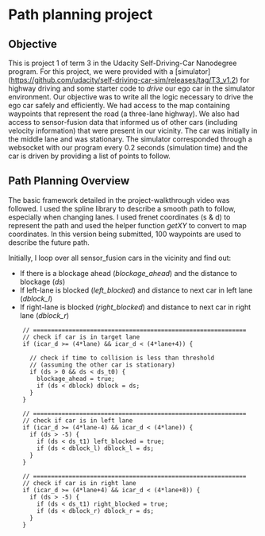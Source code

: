 # Path planning project

## Objective
This is project 1 of term 3 in the Udacity Self-Driving-Car Nanodegree program. For this project, we were provided with a [simulator] (https://github.com/udacity/self-driving-car-sim/releases/tag/T3_v1.2) for highway driving and some starter code to *drive* our ego car in the simulator environment. Our objective was to write all the logic necessary to drive the ego car safely and efficiently. We had access to the map containing waypoints that represent the road (a three-lane highway). We also had access to sensor-fusion data that informed us of other cars (including velocity information) that were present in our vicinity. The car was initially in the middle lane and was stationary. The simulator corresponded through a websocket with our program every 0.2 seconds (simulation time) and the car is driven by providing a list of points to follow.

## Path Planning Overview
The basic framework detailed in the project-walkthrough video was followed. I used the spline library to describe a smooth path to follow, especially when changing lanes. I used frenet coordinates (s \& d) to represent the path and used the helper function *getXY* to convert to map coordinates. In this version being submitted, 100 waypoints are used to describe the future path.

Initially, I loop over all sensor_fusion cars in the vicinity and find out:
- If there is a blockage ahead (*blockage_ahead*) and the distance to blockage (*ds*)
- If left-lane is blocked (*left_blocked*) and distance to next car in left lane (*dblock_l*)
- If right-lane is blocked (*right_blocked*) and distance to next car in right lane (*dblock_r*)

```
	// ============================================================
	// check if car is in target lane
	if (icar_d >= (4*lane) && icar_d < (4*lane+4)) {

	  // check if time to collision is less than threshold
	  // (assuming the other car is stationary)
	  if (ds > 0 && ds < ds_t0) {
	    blockage_ahead = true;
	    if (ds < dblock) dblock = ds;
	  }
	}

	// ============================================================
	// check if car is in left lane
	if (icar_d >= (4*lane-4) && icar_d < (4*lane)) {
	  if (ds > -5) {
	    if (ds < ds_t1) left_blocked = true;
	    if (ds < dblock_l) dblock_l = ds;
	  }
	}

	// ============================================================
	// check if car is in right lane
	if (icar_d >= (4*lane+4) && icar_d < (4*lane+8)) {
	  if (ds > -5) {
	    if (ds < ds_t1) right_blocked = true;
	    if (ds < dblock_r) dblock_r = ds;
	  }
	}
```



